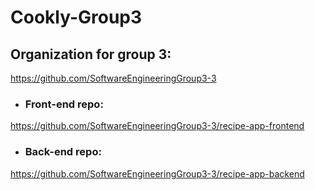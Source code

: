 # Cookly-Group3
 ## Organization for group 3:
<https://github.com/SoftwareEngineeringGroup3-3>

+ ### Front-end repo:
https://github.com/SoftwareEngineeringGroup3-3/recipe-app-frontend

+ ### Back-end repo:
https://github.com/SoftwareEngineeringGroup3-3/recipe-app-backend
